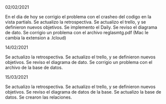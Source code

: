 02/02/2021

En el dia de hoy se corrigio el problema con el crasheo del codigo en la vista partials. 
Se actualizo la retrospectiva.
Se actualizo el trello, y se definieron nuevos objetivos.
Se implemento el Daily.
Se reviso el diagrama de dato.
Se corrigio un problema con el archivo reglasmtg.pdf (Mac le cambia la extension a .Icloud)


14/02/2021

Se actualizo la retrospectiva.
Se actualizo el trello, y se definieron nuevos objetivos.
Se reviso el diagrama de dato.
Se corrigio un problema con el archivo de la base de datos.

15/03/2021

Se actualizo la retrospectiva.
Se actualizo el trello, y se definieron nuevos objetivos.
Se reviso el diagrama de datos de la base.
Se actualizo la base de datos.
Se crearon las relaciones.